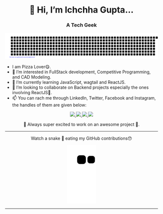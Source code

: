 <h1 align="center">👋 Hi, I’m Ichchha Gupta...</h1>
<h3 align = "center">A Tech Geek</h3>
<!--- ########################################################### Gitart Work ###############################################################--->
<div align = "center">
  <img src = "https://github.com/coded15/coded15/blob/main/gitartwork.svg" alt = "gitart-work" />
</div>
<!--- ########################################################### Gitart Work End###############################################################--->
<ul>
  <li>I am Pizza Lover😋.</li>
  <li>👀 I’m interested in FullStack development, Competitive Programming, and CAD Modeling.</li>
  <li>🌱 I’m currently learning JavaScript, wagtail and ReactJS.</li>
  <li>💞️ I’m looking to collaborate on Backend projects especially the ones involving ReactJS🤩.</li>
  <li>📫 You can rach me through LinkedIn, Twitter, Facebook and Instagram, the handles of them are given below:</li>
</ul>
<!--- ########################################################### Social Handles ###############################################################--->

<p align="center" dir="auto">
  <a href="https://www.instagram.com/ichchha._.gupta/" rel="nofollow">
    <img
      src="https://img.shields.io/badge/Instagram-E4405F?style=for-the-badge&logo=instagram&logoColor=white"
    />
  </a>
  <a href="https://twitter.com/IchchhaGupta7" rel="nofollow">
    <img
      src="https://img.shields.io/badge/Twitter-1DA1F2?style=for-the-badge&logo=twitter&logoColor=white"
    />
  </a>
  <a href="https://www.facebook.com/ichchha.gupta.543" rel="nofollow">
    <img
      src="https://img.shields.io/badge/Facebook-1877F2?style=for-the-badge&logo=facebook&logoColor=white"
    />
  </a>
  <a href="https://www.linkedin.com/in/ichchha-gupta-361b99204/" rel="nofollow">
    <img
      src="https://img.shields.io/badge/LinkedIn-0077B5?style=for-the-badge&logo=linkedin&logoColor=white"
    />
  </a>
</p>
<!--- ########################################################### Social Handles End ###############################################################--->

<p align = "center"> 🤩 Always super excited to work on an awesome project 🤩.</p>
<hr/>

<!--- ########################################## Snake Section ###############################################################--->
<div  align = "center">
  <p>Watch a snake 🐍 eating my GitHub contributions😯</p>
  <img src="https://github.com/coded15/coded15/blob/output/github-contribution-grid-snake.svg" alt = "snake-svg"/>
</div>
<hr/>
<!--- ########################################## Snake Section End ###############################################################--->

<!---
coded15/coded15 is a ✨ special ✨ repository because its `README.md` (this file) appears on your GitHub profile.
You can click the Preview link to take a look at your changes.
--->
